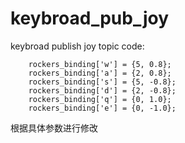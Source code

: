 # keybroad_pub_joy
keybroad publish joy topic
code:
```
    rockers_binding['w'] = {5, 0.8};
    rockers_binding['a'] = {2, 0.8};
    rockers_binding['s'] = {5, -0.8};
    rockers_binding['d'] = {2, -0.8};
    rockers_binding['q'] = {0, 1.0};
    rockers_binding['e'] = {0, -1.0};
```
根据具体参数进行修改